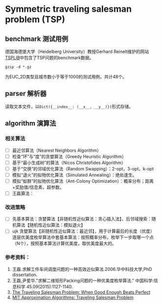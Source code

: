 # Symmetric traveling salesman problem (TSP)

## benchmark 测试用例

德国海德堡大学（Heidelberg University）教授Gerhard Reinelt维护的网站[TSPLIB](http://comopt.ifi.uni-heidelberg.de/software/TSPLIB95/)中包含了TSP问题的benchmark数据。

```commandline
gzip -d *.gz
```

为EUC_2D类型且城市数小于等于1000的测试用例，共计48个。

## parser 解析器

读取文本文件，以`Dict({__index__: (__x__, __y__)})`形式存储。

## algorithm 演算法

### 相关算法
-[ ] 最近邻算法（Nearest Neighbors Algorithm） 
-[ ] 检查“环”与“度”的贪婪算法（Greedy Heuristic Algorithm）
-[ ] 基于“最小生成树”的算法（Nicos Christofides Algorithm）
-[ ] 基于“交换”的邻域优化算法（Random Swapping）：2-opt，3-opt，k-opt
-[ ] 模拟“退火”的拟物优化算法（Simulated Annealing）：绝处逢生。
-[ ] 模拟“蚁群”的拟物优化算法（Ant-Colony Optimization）：概率分布；距离+奖励值/信息素，超参数。
-[ ] 王磊算法：

### 改进策略
-[ ] 先基本算法：贪婪算法【非随机性近似算法：贪心插入法】、后邻域搜索：随机算法【随机性近似算法：模拟退火】
-[ ]   ujk 贪婪算法【非随机性近似算法：最近邻】，用于计算最后的长度（优度）
逐层优美度枚举算法中套基本算法：按照概率分布，枚举下一步取哪一个点（N个），按照基本算法计算优美度，取优美度最大的。

### 参考资料：
1. 王磊.求解工件车间调度问题的一种高效近似算法.2006.华中科技大学,PhD dissertation.
2. 王磊,尹爱华."求解二维矩形Packing问题的一种优美度枚举算法." 中国科学:信息科学 45.09(2015):1127-1140.
3. [The Traveling Salesman Problem: When Good Enough Beats Perfect](https://youtu.be/GiDsjIBOVoA)
4. [MIT Approximation Algorithms: Traveling Salesman Problem](https://youtu.be/zM5MW5NKZJg)